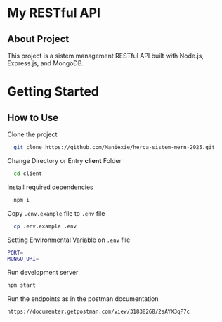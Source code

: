 # My RESTful API

## About Project

This project is a sistem management RESTful API built with Node.js, Express.js, and MongoDB.

# Getting Started

## How to Use

Clone the project

```bash
  git clone https://github.com/Maniexie/herca-sistem-mern-2025.git
```

Change Directory or Entry **client** Folder

```bash
  cd client
```

Install required dependencies

```bash
  npm i
```

Copy `.env.example` file to `.env` file

```bash
  cp .env.example .env
```

Setting Environmental Variable on `.env` file

```bash
PORT=
MONGO_URI=
```

Run development server

```bash
npm start
```

Run the endpoints as in the postman documentation

```bash
https://documenter.getpostman.com/view/31838268/2sAYX3qP7c
```
